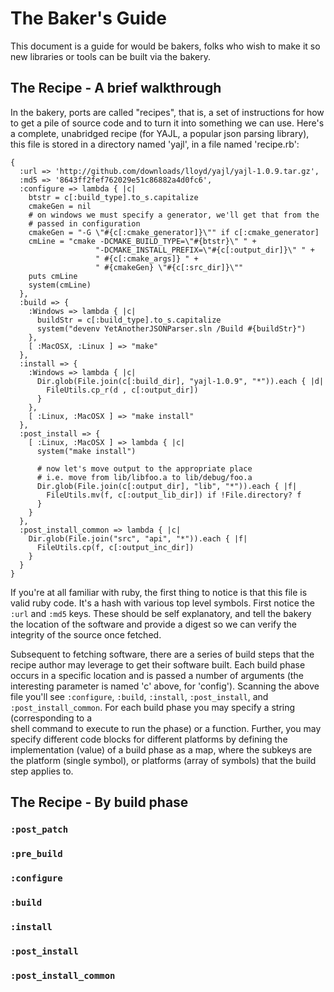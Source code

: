 The Baker's Guide
=================

This document is a guide for would be bakers, folks who wish to make it so new libraries
or tools can be built via the bakery.

The Recipe - A brief walkthrough
--------------------------------

In the bakery, ports are called "recipes", that is, a set of instructions for how to get 
a pile of source code and to turn it into something we can use.  Here's a complete, unabridged
recipe (for YAJL, a popular json parsing library), this file is stored in a directory named
'yajl', in a file named 'recipe.rb':

    {
      :url => 'http://github.com/downloads/lloyd/yajl/yajl-1.0.9.tar.gz',
      :md5 => '8643ff2fef762029e51c86882a4d0fc6',
      :configure => lambda { |c|
        btstr = c[:build_type].to_s.capitalize
        cmakeGen = nil
        # on windows we must specify a generator, we'll get that from the
        # passed in configuration
        cmakeGen = "-G \"#{c[:cmake_generator]}\"" if c[:cmake_generator]
        cmLine = "cmake -DCMAKE_BUILD_TYPE=\"#{btstr}\" " +
                       "-DCMAKE_INSTALL_PREFIX=\"#{c[:output_dir]}\" " +
                       " #{c[:cmake_args]} " +
                       " #{cmakeGen} \"#{c[:src_dir]}\""
        puts cmLine
        system(cmLine)
      },
      :build => {
        :Windows => lambda { |c|
          buildStr = c[:build_type].to_s.capitalize
          system("devenv YetAnotherJSONParser.sln /Build #{buildStr}")
        },
        [ :MacOSX, :Linux ] => "make"
      },
      :install => {
        :Windows => lambda { |c|
          Dir.glob(File.join(c[:build_dir], "yajl-1.0.9", "*")).each { |d|
            FileUtils.cp_r(d , c[:output_dir])
          }
        },
        [ :Linux, :MacOSX ] => "make install"
      },
      :post_install => {
        [ :Linux, :MacOSX ] => lambda { |c|
          system("make install")
    
          # now let's move output to the appropriate place
          # i.e. move from lib/libfoo.a to lib/debug/foo.a
          Dir.glob(File.join(c[:output_dir], "lib", "*")).each { |f|
            FileUtils.mv(f, c[:output_lib_dir]) if !File.directory? f
          }
        }
      },
      :post_install_common => lambda { |c|
        Dir.glob(File.join("src", "api", "*")).each { |f|
          FileUtils.cp(f, c[:output_inc_dir])
        }
      }
    }

If you're at all familiar with ruby, the first thing to notice is that this file is
valid ruby code.  It's a hash with various top level symbols.  First notice the `:url` and
`:md5` keys.  These should be self explanatory, and tell the bakery the location of the
software and provide a digest so we can verify the integrity of the source once fetched.

Subsequent to fetching software, there are a series of build steps that the recipe author
may leverage to get their software built.  Each build phase occurs in a specific location and 
is passed a number of arguments (the interesting parameter is named 'c' above, for 'config').
Scanning the above file you'll see `:configure`, `:build`, `:install`, `:post_install`, and
`:post_install_common`.  For each build phase you may specify a string (corresponding to a  
shell command to execute to run the phase) or a function.  Further, you may specify different
code blocks for different platforms by defining the implementation (value) of a build phase 
as a map, where the subkeys are the platform (single symbol), or platforms (array of symbols)
that the build step applies to.  


The Recipe - By build phase
---------------------------

### `:post_patch`

### `:pre_build`

### `:configure`

### `:build`

### `:install`

### `:post_install`

### `:post_install_common`
